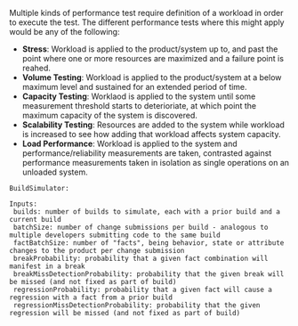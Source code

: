 Multiple kinds of performance test require definition of a workload in order
to execute the test. The different performance tests where this might apply
would be any of the following:
- __Stress__: Workload is applied to the product/system up to, and past the point where one or more resources are maximized and a failure point is reahed.
- __Volume Testing__: Workload is applied to the product/system at a below maximum level and sustained for an extended period of time.
- __Capacity Testing__: Worklaod is applied to the system until some measurement threshold starts to deterioriate, at which point the maximum capacity of the system is discovered.
- __Scalability Testing__: Resources are added to the system while workload is increased to see how adding that workload affects system capacity.
- __Load Performance__: Workload is applied to the system and performance/reliability measurements are taken, contrasted against performance measurements taken in isolation as single operations on an unloaded system.



```
BuildSimulator:

Inputs:
 builds: number of builds to simulate, each with a prior build and a current build
 batchSize: number of change submissions per build - analogous to multiple developers submitting code to the same build
 factBatchSize: number of "facts", being behavior, state or attribute changes to the product per change submission
 breakProbability: probability that a given fact combination will manifest in a break
 breakMissDetectionProbability: probability that the given break will be missed (and not fixed as part of build)
 regressionProbability: probability that a given fact will cause a regression with a fact from a prior build
 regressionMissDetectionProbability: probability that the given regression will be missed (and not fixed as part of build)
```
